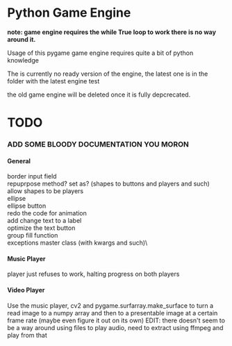 # Python Game Engine

__note: game engine requires the while True loop to work there is no way around it.__

Usage of this pygame game engine requires quite a bit of python knowledge

The is currently no ready version of the engine, the latest one is in the folder with the latest engine test

the old game engine will be deleted once it is fully depcrecated.



# TODO

### ADD SOME BLOODY DOCUMENTATION YOU MORON

#### General
border input field\
repuprpose method? set as? (shapes to buttons and players and such)\
allow shapes to be players\
ellipse\
ellipse button\
redo the code for animation\
add change text to a label\
optimize the text button\
group fill function\
exceptions master class (with kwargs and such)\

#### Music Player
player just refuses to work, halting progress on both players

#### Video Player
Use the music player, cv2 and pygame.surfarray.make_surface to turn a read image to a numpy array and then to a presentable image at a certain frame rate (maybe even figure it out on its own)
EDIT: there doesn't seem to be a way around using files to play audio, need to extract using ffmpeg and play from that